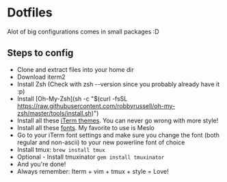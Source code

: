 # Dotfiles
Alot of big configurations comes in small packages :D

## Steps to config
* Clone and extract files into your home dir
* Download iterm2
* Install Zsh (Check with zsh --version since you probably already have it :p)
* Install [Oh-My-Zsh](sh -c "$(curl -fsSL https://raw.githubusercontent.com/robbyrussell/oh-my-zsh/master/tools/install.sh)")
* Install all these [iTerm themes](https://github.com/mbadolato/iTerm2-Color-Schemes). You can never go wrong with more style!
* Install all these [fonts](https://github.com/powerline/fonts). My favorite to use is Meslo
* Go to your iTerm font settings and make sure you change the font (both regular and non-ascii) to your new powerline font of choice
* Install tmux: `brew install tmux`
* Optional - Install tmuxinator `gem install tmuxinator`
* And you're done!
* Always remember: Iterm + vim + tmux + style = Love!

